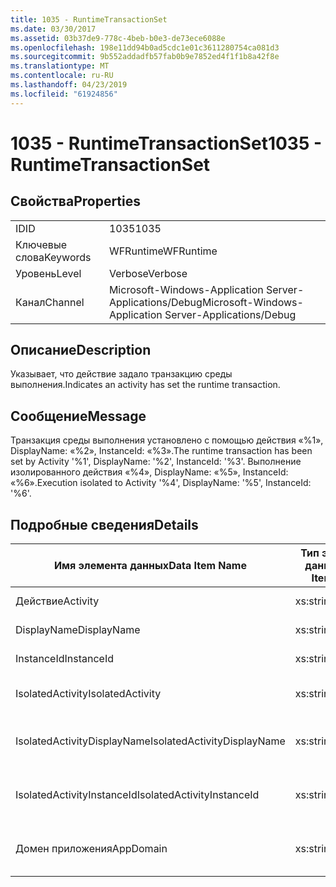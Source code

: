 ```yaml
---
title: 1035 - RuntimeTransactionSet
ms.date: 03/30/2017
ms.assetid: 03b37de9-778c-4beb-b0e3-de73ece6088e
ms.openlocfilehash: 198e11dd94b0ad5cdc1e01c3611280754ca081d3
ms.sourcegitcommit: 9b552addadfb57fab0b9e7852ed4f1f1b8a42f8e
ms.translationtype: MT
ms.contentlocale: ru-RU
ms.lasthandoff: 04/23/2019
ms.locfileid: "61924856"
---
```

# <a name="1035---runtimetransactionset"></a><span data-ttu-id="d0e97-102">1035 - RuntimeTransactionSet</span><span class="sxs-lookup"><span data-stu-id="d0e97-102">1035 - RuntimeTransactionSet</span></span>
## <a name="properties"></a><span data-ttu-id="d0e97-103">Свойства</span><span class="sxs-lookup"><span data-stu-id="d0e97-103">Properties</span></span>  
  
|||  
|-|-|  
|<span data-ttu-id="d0e97-104">ID</span><span class="sxs-lookup"><span data-stu-id="d0e97-104">ID</span></span>|<span data-ttu-id="d0e97-105">1035</span><span class="sxs-lookup"><span data-stu-id="d0e97-105">1035</span></span>|  
|<span data-ttu-id="d0e97-106">Ключевые слова</span><span class="sxs-lookup"><span data-stu-id="d0e97-106">Keywords</span></span>|<span data-ttu-id="d0e97-107">WFRuntime</span><span class="sxs-lookup"><span data-stu-id="d0e97-107">WFRuntime</span></span>|  
|<span data-ttu-id="d0e97-108">Уровень</span><span class="sxs-lookup"><span data-stu-id="d0e97-108">Level</span></span>|<span data-ttu-id="d0e97-109">Verbose</span><span class="sxs-lookup"><span data-stu-id="d0e97-109">Verbose</span></span>|  
|<span data-ttu-id="d0e97-110">Канал</span><span class="sxs-lookup"><span data-stu-id="d0e97-110">Channel</span></span>|<span data-ttu-id="d0e97-111">Microsoft-Windows-Application Server-Applications/Debug</span><span class="sxs-lookup"><span data-stu-id="d0e97-111">Microsoft-Windows-Application Server-Applications/Debug</span></span>|  
  
## <a name="description"></a><span data-ttu-id="d0e97-112">Описание</span><span class="sxs-lookup"><span data-stu-id="d0e97-112">Description</span></span>  
 <span data-ttu-id="d0e97-113">Указывает, что действие задало транзакцию среды выполнения.</span><span class="sxs-lookup"><span data-stu-id="d0e97-113">Indicates an activity has set the runtime transaction.</span></span>  
  
## <a name="message"></a><span data-ttu-id="d0e97-114">Сообщение</span><span class="sxs-lookup"><span data-stu-id="d0e97-114">Message</span></span>  
 <span data-ttu-id="d0e97-115">Транзакция среды выполнения установлено с помощью действия «%1», DisplayName: «%2», InstanceId: «%3».</span><span class="sxs-lookup"><span data-stu-id="d0e97-115">The runtime transaction has been set by Activity '%1', DisplayName: '%2', InstanceId: '%3'.</span></span>  <span data-ttu-id="d0e97-116">Выполнение изолированного действия «%4», DisplayName: «%5», InstanceId: «%6».</span><span class="sxs-lookup"><span data-stu-id="d0e97-116">Execution isolated to Activity '%4', DisplayName: '%5', InstanceId: '%6'.</span></span>  
  
## <a name="details"></a><span data-ttu-id="d0e97-117">Подробные сведения</span><span class="sxs-lookup"><span data-stu-id="d0e97-117">Details</span></span>  
  
|<span data-ttu-id="d0e97-118">Имя элемента данных</span><span class="sxs-lookup"><span data-stu-id="d0e97-118">Data Item Name</span></span>|<span data-ttu-id="d0e97-119">Тип элемента данных</span><span class="sxs-lookup"><span data-stu-id="d0e97-119">Data Item Type</span></span>|<span data-ttu-id="d0e97-120">Описание</span><span class="sxs-lookup"><span data-stu-id="d0e97-120">Description</span></span>|  
|--------------------|--------------------|-----------------|  
|<span data-ttu-id="d0e97-121">Действие</span><span class="sxs-lookup"><span data-stu-id="d0e97-121">Activity</span></span>|<span data-ttu-id="d0e97-122">xs:string</span><span class="sxs-lookup"><span data-stu-id="d0e97-122">xs:string</span></span>|<span data-ttu-id="d0e97-123">Имя типа действия.</span><span class="sxs-lookup"><span data-stu-id="d0e97-123">The type name of the activity.</span></span>|  
|<span data-ttu-id="d0e97-124">DisplayName</span><span class="sxs-lookup"><span data-stu-id="d0e97-124">DisplayName</span></span>|<span data-ttu-id="d0e97-125">xs:string</span><span class="sxs-lookup"><span data-stu-id="d0e97-125">xs:string</span></span>|<span data-ttu-id="d0e97-126">Отображаемое имя действия.</span><span class="sxs-lookup"><span data-stu-id="d0e97-126">The display name of the activity.</span></span>|  
|<span data-ttu-id="d0e97-127">InstanceId</span><span class="sxs-lookup"><span data-stu-id="d0e97-127">InstanceId</span></span>|<span data-ttu-id="d0e97-128">xs:string</span><span class="sxs-lookup"><span data-stu-id="d0e97-128">xs:string</span></span>|<span data-ttu-id="d0e97-129">Идентификатор экземпляра действия.</span><span class="sxs-lookup"><span data-stu-id="d0e97-129">The instance id of the activity.</span></span>|  
|<span data-ttu-id="d0e97-130">IsolatedActivity</span><span class="sxs-lookup"><span data-stu-id="d0e97-130">IsolatedActivity</span></span>|<span data-ttu-id="d0e97-131">xs:string</span><span class="sxs-lookup"><span data-stu-id="d0e97-131">xs:string</span></span>|<span data-ttu-id="d0e97-132">Имя типа для действия, в котором изолирована транзакция.</span><span class="sxs-lookup"><span data-stu-id="d0e97-132">The type name of the activity that the transaction is isolated to.</span></span>|  
|<span data-ttu-id="d0e97-133">IsolatedActivityDisplayName</span><span class="sxs-lookup"><span data-stu-id="d0e97-133">IsolatedActivityDisplayName</span></span>|<span data-ttu-id="d0e97-134">xs:string</span><span class="sxs-lookup"><span data-stu-id="d0e97-134">xs:string</span></span>|<span data-ttu-id="d0e97-135">Имя отображаемого имени действия, в котором изолирована транзакция.</span><span class="sxs-lookup"><span data-stu-id="d0e97-135">The display name of the activity that the transaction is isolated to.</span></span>|  
|<span data-ttu-id="d0e97-136">IsolatedActivityInstanceId</span><span class="sxs-lookup"><span data-stu-id="d0e97-136">IsolatedActivityInstanceId</span></span>|<span data-ttu-id="d0e97-137">xs:string</span><span class="sxs-lookup"><span data-stu-id="d0e97-137">xs:string</span></span>|<span data-ttu-id="d0e97-138">Идентификатор экземпляра действия, в котором изолирована транзакция.</span><span class="sxs-lookup"><span data-stu-id="d0e97-138">The instance id of the activity that the transaction is isolated to.</span></span>|  
|<span data-ttu-id="d0e97-139">Домен приложения</span><span class="sxs-lookup"><span data-stu-id="d0e97-139">AppDomain</span></span>|<span data-ttu-id="d0e97-140">xs:string</span><span class="sxs-lookup"><span data-stu-id="d0e97-140">xs:string</span></span>|<span data-ttu-id="d0e97-141">Строка, возвращаемая AppDomain.CurrentDomain.FriendlyName.</span><span class="sxs-lookup"><span data-stu-id="d0e97-141">The string returned by AppDomain.CurrentDomain.FriendlyName.</span></span>|
